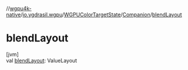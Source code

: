 //[wgpu4k-native](../../../../index.md)/[io.ygdrasil.wgpu](../../index.md)/[WGPUColorTargetState](../index.md)/[Companion](index.md)/[blendLayout](blend-layout.md)

# blendLayout

[jvm]\
val [blendLayout](blend-layout.md): ValueLayout